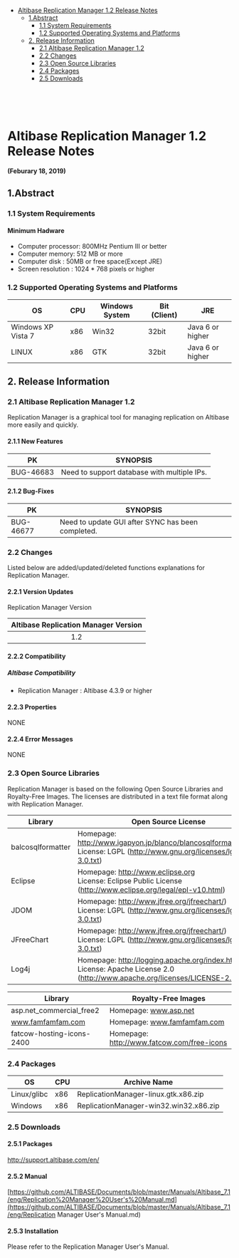 <!-- START doctoc generated TOC please keep comment here to allow auto update -->
<!-- DON'T EDIT THIS SECTION, INSTEAD RE-RUN doctoc TO UPDATE -->


- [Altibase Replication Manager 1.2 Release Notes](#altibase-replication-manager-12-release-notes)
  - [1.Abstract](#1abstract)
    - [1.1 System Requirements](#11-system-requirements)
    - [1.2 Supported Operating Systems and Platforms](#12-supported-operating-systems-and-platforms)
  - [2. Release Information](#2-release-information)
    - [2.1 Altibase Replication Manager 1.2](#21-altibase-replication-manager-12)
    - [2.2 Changes](#22-changes)
    - [2.3 Open Source Libraries](#23-open-source-libraries)
    - [2.4 Packages](#24-packages)
    - [2.5 Downloads](#25-downloads)

<!-- END doctoc generated TOC please keep comment here to allow auto update -->

</br>

</br>

</br>

Altibase Replication Manager 1.2 Release Notes
===============================

**(Feburary 18, 2019)**



1.Abstract
---------------

### 1.1 System Requirements

#### Minimum Hadware

* Computer processor: 800MHz Pentium III or better
* Computer memory: 512 MB or more
* Computer disk : 50MB or free space(Except JRE)
* Screen resolution : 1024 * 768 pixels or higher

### 1.2 Supported Operating Systems and Platforms

| OS                 | CPU  | Windows System | Bit (Client) | JRE              |
| ------------------ | ---- | -------------- | ------------ | ---------------- |
| Windows XP Vista 7 | x86  | Win32          | 32bit        | Java 6 or higher |
| LINUX              | x86  | GTK            | 32bit        | Java 6 or higher |

## 2. Release Information

### 2.1 Altibase Replication Manager 1.2

Replication Manager is a graphical tool for managing replication on Altibase more easily and quickly. 

#### 	2.1.1 New Features

|    PK     |                  SYNOPSIS                   |
| :-------: | :-----------------------------------------: |
| BUG-46683 | Need to support database with multiple IPs. |



#### 2.1.2  Bug-Fixes

| PK        | SYNOPSIS                                          |
| --------- | ------------------------------------------------- |
| BUG-46677 | Need to update GUI after SYNC has been completed. |



### 2.2 Changes

Listed below are added/updated/deleted functions explanations for Replication Manager.

#### 2.2.1 Version Updates

Replication Manager Version

| Altibase Replication Manager Version |
| :----------------------------------: |
|                 1.2                  |



#### 2.2.2 Compatibility

##### Altibase Compatibility

- Replication Manager : Altibase 4.3.9 or higher

#### 2.2.3 Properties

NONE

#### 2.2.4 Error Messages

NONE

### 2.3 Open Source Libraries 

Replication Manager is based on the following Open Source Libraries and Royalty-Free Images. The
licenses are distributed in a text file format along with Replication Manager.

| Library           | Open Source License                                          |
| ----------------- | ------------------------------------------------------------ |
| balcosqlformatter | Homepage: http://www.igapyon.jp/blanco/blancosqlformatter.html </br>License: LGPL (http://www.gnu.org/licenses/lgpl-3.0.txt) |
| Eclipse           | Homepage: http://www.eclipse.org <br/>License: Eclipse Public License (http://www.eclipse.org/legal/epl-v10.html) |
| JDOM              | Homepage: http://www.jfree.org/jfreechart/) <br/>License: LGPL (http://www.gnu.org/licenses/lgpl-3.0.txt) |
| JFreeChart        | Homepage: http://www.jfree.org/jfreechart/) <br/>License: LGPL (http://www.gnu.org/licenses/lgpl-3.0.txt) |
| Log4j             | Homepage: http://logging.apache.org/index.html<br/>License: Apache License 2.0 (http://www.apache.org/licenses/LICENSE-2.0.txt) |

| Library                   | Royalty-Free Images                        |
| ------------------------- | ------------------------------------------ |
| asp.net_commercial_free2  | Homepage: www.asp.net                      |
| www.famfamfam.com         | Homepage: www.famfamfam.com                |
| fatcow-hosting-icons-2400 | Homepage: http://www.fatcow.com/free-icons |

### 2.4 Packages

| OS          | CPU  | Archive Name                           |
| ----------- | ---- | -------------------------------------- |
| Linux/glibc | x86  | ReplicationManager-linux.gtk.x86.zip   |
| Windows     | x86  | ReplicationManager-win32.win32.x86.zip |

### 2.5 Downloads

#### 2.5.1 Packages

<http://support.altibase.com/en/>

#### 2.5.2 Manual

[https://github.com/ALTIBASE/Documents/blob/master/Manuals/Altibase_7.1/eng/Replication%20Manager%20User's%20Manual.md](https://github.com/ALTIBASE/Documents/blob/master/Manuals/Altibase_7.1/eng/Replication Manager User's Manual.md)

#### 2.5.3 Installation

Please refer to the Replication Manager User's Manual.